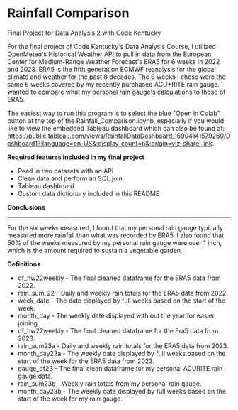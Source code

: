 # Rainfall Comparison
Final Project for Data Analysis 2 with Code Kentucky

For the final project of Code Kentucky's Data Analysis Course, I utilized OpenMeteo's Historical Weather API to pull in data from the European Center for Medium-Range Weather Forecast's ERA5 for 6 weeks in 2022 and 2023. ERA5 is the fifth generation ECMWF reanalysis for the global climate and weather for the past 8 decades. The 6 weeks I chose were the same 6 weeks covered by my recently purchased ACU*RITE rain gauge. I wanted to compare what my personal rain gauge's calculations to those of ERA5.  

The easiest way to run this program is to select the blue "Open in Colab" button at the top of the Rainfall_Comparison.ipynb, especially if you would like to view the embedded Tableau dashboard which can also be found at: https://public.tableau.com/views/RainfallDataDashboard_16904141579260/Dashboard1?:language=en-US&:display_count=n&:origin=viz_share_link.

**Required features included in my final project**
* Read in two datasets with an API
* Clean data and perform an SQL join
* Tableau dashboard
* Custom data dictionary included in this README

**Conclusions**
***
For the six weeks measured, I found that my personal rain gauge typically measured more rainfall than what was recorded by ERA5. I also found that 50% of the weeks measured by my personal rain gauge were over 1 inch, which is the amount required to sustain a vegetable garden. 

**Definitions**
* df_hw22weekly - The final cleaned dataframe for the ERA5 data from 2022.
* rain_sum_22 - Daily and weekly rain totals for the ERA5 data from 2022.
* week_date - The date displayed by full weeks based on the start of the week.
* month_day - The weekly date displayed with out the year for easier joining.
* df_hw22weekly - The final cleaned dataframe for the Era5 data from 2023.
* rain_sum23a - Daily and weekly rain totals for the ERA5 data from 2023.
* month_day23a - The weekly date displayed by full weeks based on the start of the week for the ERA5 data from 2023.
* gauge_df23 - The final clean dataframe for my personal ACURITE rain gauge data.
* rain_sum23b - Weekly rain totals from my personal rain gauge.
* month_day23b - The weekly date displayed by full weeks based on the start of the week for my rain gauge.

